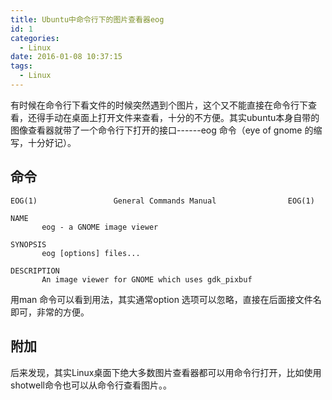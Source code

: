 ```yaml
---
title: Ubuntu中命令行下的图片查看器eog
id: 1
categories:
  - Linux
date: 2016-01-08 10:37:15
tags:
  - Linux
---
```


有时候在命令行下看文件的时候突然遇到个图片，这个又不能直接在命令行下查看，还得手动在桌面上打开文件来查看，十分的不方便。其实ubuntu本身自带的图像查看器就带了一个命令行下打开的接口------eog 命令（eye of gnome 的缩写，十分好记）。

## 命令
```
EOG(1)                 General Commands Manual                EOG(1)

NAME
       eog - a GNOME image viewer

SYNOPSIS
       eog [options] files...

DESCRIPTION
       An image viewer for GNOME which uses gdk_pixbuf
```
用man 命令可以看到用法，其实通常option 选项可以忽略，直接在后面接文件名即可，非常的方便。

## 附加
后来发现，其实Linux桌面下绝大多数图片查看器都可以用命令行打开，比如使用shotwell命令也可以从命令行查看图片。。
